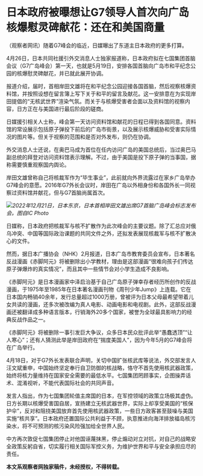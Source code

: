 # 日本政府被曝想让G7领导人首次向广岛核爆慰灵碑献花：还在和美国商量

（观察者网讯）随着G7峰会的临近，日媒曝出了东道主日本政府的更多打算。

4月26日，日本共同社援引外交消息人士独家报道称，日本政府拟在七国集团首脑会议（G7广岛峰会）第一天，也就是5月19日，安排各国首脑向广岛市和平纪念公园的核爆慰灵碑献花，并已就此展开协调。

报道介绍，届时，首相岸田文雄将在和平纪念公园迎接各国首脑，然后视察核爆资料馆，并按照设想在留言簿上写下关于和平的留言及献花。这一安排意在为实现岸田提倡的“无核武世界”渲染气氛。而关于与核爆受害者会面以及资料馆的视察内容，日方正在与美国进行最后阶段的磋商。

日媒援引相关人士称，峰会第一天访问资料馆和献花的日程已得到各国同意。资料馆的常设展示包括原子弹投下前后的广岛市街景，以及展示核爆威胁和受害实际情况的图片等。但关于视察的范围和是否对外发布，则仍在协调。

外交消息人士还说，在奥巴马成为首位在任内访问广岛的美国总统后，当过奥巴马副总统的拜登对访问资料馆表示理解。不过，由于美国是投下原子弹的当事国，据称需要慎重观察国内舆论。

岸田文雄曾称自己将核裁军作为“毕生事业”，此前就向外界流露过在家乡广岛举办G7峰会的意愿。2016年G7外长会议时，岸田在广岛以外相身份和各国外长一同视察过资料馆并献花，但与G7首脑尚属首次。

![](https://inews.gtimg.com/newsapp_bt/0/15785560754/1000)_2022年12月21日，日本东京，日本首相岸田文雄出席G7首脑广岛峰会标志发布会。图自IC
Photo_

日媒称，日本政府把核裁军与核不扩散作为此次峰会的主要议题。除了汇总应对俄乌冲突、中国等国际政治课题的共同文件之外，还拟发表展现核裁军与核不扩散决心的文件。

然而，据日本广播协会（NHK）2月报道，日本广岛市教育委员会宣布，日本著名反战漫画《赤脚阿元》将被删除出小学教材，理由是这部漫画“很难向孩子们传达原子弹爆炸的真实情况”，而且其中一些情节会对小学生造成不良影响。

《赤脚阿元》是日本漫画家中泽启治基于自己广岛原子弹幸存者经历所创作的反战漫画，于1975年至1985年在日本著名漫画刊物《周刊少年Jump》上连载。它在日本国内畅销40余年，发行总量超过1000万册，曾被评为日本父母最希望带着儿女共读的漫画，还多次被改编为真人电影、动画电影和电视剧。此外，这部反战漫画还被翻译成多种语言版本，行销海外20多个国家，被誉为全球最具影响力的经典反战作品之一。

《赤脚阿元》将被删除一事引发巨大争议，众多日本民众批评此举“愚蠢透顶”“让人寒心”；还有人猜测此举是岸田政府在“揣度美国人”，因为今年5月的G7峰会将在广岛举行。

4月18日，对于G7外长发表联合声明，关切中国扩张核武库等说法，外交部发言人汪文斌重申，中国始终坚定奉行自卫防御的核战略，恪守不首先使用核武器政策，始终将核力量维持在国家安全需要的最低水平。七国集团罔顾事实，企图操弄话术、混淆视听，不能代表国际社会的共同声音。

发言人指出，作为七国集团轮值主席国的日本，在军控领域的政策立场极其虚伪。日方长期以核爆受害国自居，宣扬建立无核武器世界，实际上却享受美国的“核保护伞”，反对和阻挠美国放弃首先使用核武器政策，一些日方政客甚至鼓噪与美国实施“核共享”。日本政府还置国际公共利益于不顾，执意推进向海洋排放福岛核污染水，将不可预测的核污染风险强加给全世界人民。

中方再次敦促七国集团停止对他国诬蔑抹黑，停止煽动对立对抗，对自己的战略安全政策反躬自省，切实履行相关国际军控义务，为维护世界和平与安全承担应尽的责任。

**本文系观察者网独家稿件，未经授权，不得转载。**

